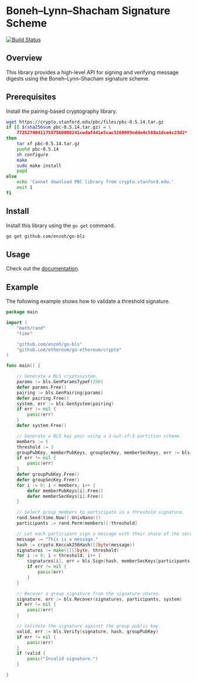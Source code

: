 # Boneh–Lynn–Shacham Signature Scheme
[![Build Status](https://travis-ci.org/enzoh/go-bls.svg?branch=master)](https://travis-ci.org/enzoh/go-bls?branch=master)

## Overview
This library provides a high-level API for signing and verifying message digests using the Boneh–Lynn–Shacham signature scheme.

## Prerequisites
Install the pairing-based cryptography library.
```bash
wget https://crypto.stanford.edu/pbc/files/pbc-0.5.14.tar.gz
if [[ $(sha256sum pbc-0.5.14.tar.gz) = \
	772527404117587560080241cedaf441e5cac3269009cdde4c588a1dce4c23d2* ]]
then
	tar xf pbc-0.5.14.tar.gz
	pushd pbc-0.5.14
	sh configure
	make
	sudo make install
	popd
else
	echo 'Cannot download PBC library from crypto.stanford.edu.'
	exit 1
fi
```

## Install
Install this library using the `go get` command.
```bash
go get github.com/enzoh/go-bls
```

## Usage
Check out the [documentation](https://godoc.org/github.com/enzoh/go-bls).

## Example
The following example shows how to validate a threshold signature.
```go
package main

import (
	"math/rand"
	"time"

	"github.com/enzoh/go-bls"
	"github.com/ethereum/go-ethereum/crypto"
)

func main() {

	// Generate a BLS cryptosystem.
	params := bls.GenParamsTypeF(256)
	defer params.Free()
	pairing := bls.GenPairing(params)
	defer pairing.Free()
	system, err := bls.GenSystem(pairing)
	if err != nil {
		panic(err)
	}
	defer system.Free()

	// Generate a BLS key pair using a 3-out-of-5 partition scheme.
	members := 5
	threshold := 3
	groupPubKey, memberPubKeys, groupSecKey, memberSecKeys, err := bls.GenKeyShares(threshold, members, system)
	if err != nil {
		panic(err)
	}
	defer groupPubKey.Free()
	defer groupSecKey.Free()
	for i := 0; i < members; i++ {
		defer memberPubKeys[i].Free()
		defer memberSecKeys[i].Free()
	}

	// Select group members to participate in a threshold signature.
	rand.Seed(time.Now().UnixNano())
	participants := rand.Perm(members)[:threshold]

	// Let each participant sign a message with their share of the secret key.
	message := "This is a message."
	hash := crypto.Keccak256Hash([]byte(message))
	signatures := make([][]byte, threshold)
	for i := 0; i < threshold; i++ {
		signatures[i], err = bls.Sign(hash, memberSecKeys[participants[i]])
		if err != nil {
			panic(err)
		}
	}

	// Recover a group signature from the signature shares.
	signature, err := bls.Recover(signatures, participants, system)
	if err != nil {
		panic(err)
	}

	// Validate the signature against the group public key.
	valid, err := bls.Verify(signature, hash, groupPubKey)
	if err != nil {
		panic(err)
	}
	if !valid {
		panic("Invalid signature.")
	}

}
```

